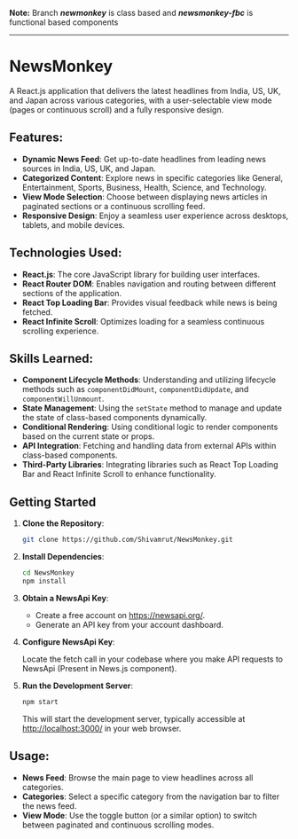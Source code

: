**Note:** Branch ***newmonkey*** is class based and ***newsmonkey-fbc***  is functional based components
***
# NewsMonkey

A React.js application that delivers the latest headlines from India, US, UK, and Japan across various categories, with a user-selectable view mode (pages or continuous scroll) and a fully responsive design.

## Features:

- **Dynamic News Feed**: Get up-to-date headlines from leading news sources in India, US, UK, and Japan.
- **Categorized Content**: Explore news in specific categories like General, Entertainment, Sports, Business, Health, Science, and Technology.
- **View Mode Selection**: Choose between displaying news articles in paginated sections or a continuous scrolling feed.
- **Responsive Design**: Enjoy a seamless user experience across desktops, tablets, and mobile devices.

## Technologies Used:

- **React.js**: The core JavaScript library for building user interfaces.
- **React Router DOM**: Enables navigation and routing between different sections of the application.
- **React Top Loading Bar**: Provides visual feedback while news is being fetched.
- **React Infinite Scroll**: Optimizes loading for a seamless continuous scrolling experience.

## Skills Learned:

- **Component Lifecycle Methods**: Understanding and utilizing lifecycle methods such as `componentDidMount`, `componentDidUpdate`, and `componentWillUnmount`.
- **State Management**: Using the `setState` method to manage and update the state of class-based components dynamically.
- **Conditional Rendering**: Using conditional logic to render components based on the current state or props.
- **API Integration**: Fetching and handling data from external APIs within class-based components.
- **Third-Party Libraries**: Integrating libraries such as React Top Loading Bar and React Infinite Scroll to enhance functionality.

## Getting Started

1. **Clone the Repository**:
    ```bash
    git clone https://github.com/Shivamrut/NewsMonkey.git
    ```
2. **Install Dependencies**:
    ```bash
    cd NewsMonkey
    npm install
    ```
3. **Obtain a NewsApi Key**:

   * Create a free account on https://newsapi.org/.
   * Generate an API key from your account dashboard.
4. **Configure NewsApi Key**:

    Locate the fetch call in your codebase where you make API requests to NewsApi (Present in News.js component).

5. **Run the Development Server**:
    ```bash
    npm start
    ```
    This will start the development server, typically accessible at [http://localhost:3000/](http://localhost:3000/) in your web browser.

## Usage:

- **News Feed**: Browse the main page to view headlines across all categories.
- **Categories**: Select a specific category from the navigation bar to filter the news feed.
- **View Mode**: Use the toggle button (or a similar option) to switch between paginated and continuous scrolling modes.
